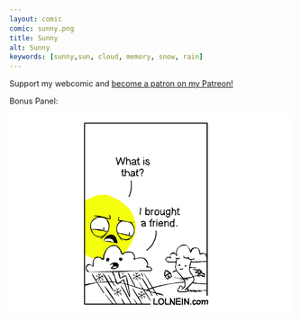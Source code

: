 ```yaml
---
layout: comic
comic: sunny.png
title: Sunny
alt: Sunny
keywords: [sunny,sun, cloud, memory, snow, rain]
---
```


Support my webcomic and [become a patron on my Patreon!](https://www.patreon.com/lolnein)

Bonus Panel:

![Sunny Bonus Panel](/images/sunny_bonus.png)